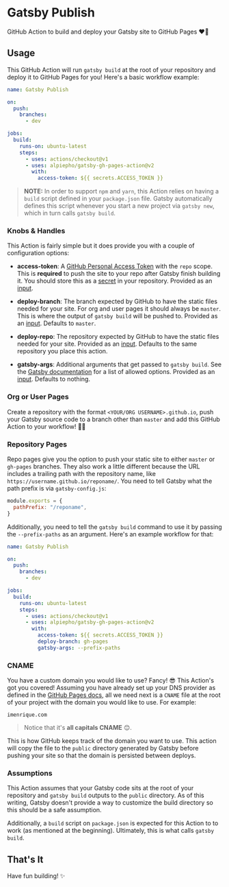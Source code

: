 # Gatsby Publish

GitHub Action to build and deploy your Gatsby site to GitHub Pages ❤️🎩

## Usage

This GitHub Action will run `gatsby build` at the root of your repository and
deploy it to GitHub Pages for you! Here's a basic workflow example:

```yml
name: Gatsby Publish

on:
  push:
    branches:
      - dev

jobs:
  build:
    runs-on: ubuntu-latest
    steps:
      - uses: actions/checkout@v1
      - uses: alpiepho/gatsby-gh-pages-action@v2
        with:
          access-token: ${{ secrets.ACCESS_TOKEN }}
```

> **NOTE:** In order to support `npm` and `yarn`, this Action relies on having a
> `build` script defined in your `package.json` file. Gatsby automatically defines
> this script whenever you start a new project via `gatsby new`, which in turn calls
> `gatsby build`.

### Knobs & Handles

This Action is fairly simple but it does provide you with a couple of
configuration options:

- **access-token**: A [GitHub Personal Access Token][github-access-token] with
  the `repo` scope. This is **required** to push the site to your repo after
  Gatsby finish building it. You should store this as a [secret][github-repo-secret]
  in your repository. Provided as an [input][github-action-input].

- **deploy-branch**: The branch expected by GitHub to have the static files
  needed for your site. For org and user pages it should always be `master`.
  This is where the output of `gatsby build` will be pushed to. Provided as an
  [input][github-action-input].
  Defaults to `master`.

- **deploy-repo**: The repository expected by GitHub to have the static files
  needed for your site.
  Provided as an [input][github-action-input].
  Defaults to the same repository you place this action.

- **gatsby-args**: Additional arguments that get passed to `gatsby build`. See the
  [Gatsby documentation][gatsby-build-docs] for a list of allowed options.
  Provided as an [input][github-action-input].
  Defaults to nothing.

### Org or User Pages

Create a repository with the format `<YOUR/ORG USERNAME>.github.io`, push your
Gatsby source code to a branch other than `master` and add this GitHub Action to
your workflow! 🚀😃

### Repository Pages

Repo pages give you the option to push your static site to either `master` or
`gh-pages` branches. They also work a little different because the URL includes
a trailing path with the repository name, like
`https://username.github.io/reponame/`. You need to tell Gatsby what the path
prefix is via `gatsby-config.js`:

```js
module.exports = {
  pathPrefix: "/reponame",
}
```

Additionally, you need to tell the `gatsby build` command to use it by passing
the `--prefix-paths` as an argument. Here's an example workflow for that:

```yml
name: Gatsby Publish

on:
  push:
    branches:
      - dev

jobs:
  build:
    runs-on: ubuntu-latest
    steps:
      - uses: actions/checkout@v1
      - uses: alpiepho/gatsby-gh-pages-action@v2
        with:
          access-token: ${{ secrets.ACCESS_TOKEN }}
          deploy-branch: gh-pages
          gatsby-args: --prefix-paths
```

### CNAME

You have a custom domain you would like to use? Fancy! 😎 This Action's got you
covered! Assuming you have already set up your DNS provider as defined in the
[GitHub Pages docs][github-pages-domain-docs], all we need next is a `CNAME`
file at the root of your project with the domain you would like to use. For
example:

```CNAME
imenrique.com
```

> Notice that it's **all capitals CNAME** 😊.

This is how GitHub keeps track of the domain you want to use. This action will
copy the file to the `public` directory generated by Gatsby before pushing your
site so that the domain is persisted between deploys.

### Assumptions

This Action assumes that your Gatsby code sits at the root of your repository
and `gatsby build` outputs to the `public` directory. As of this writing, Gatsby
doesn't provide a way to customize the build directory so this should be a safe
assumption.

Additionally, a `build` script on `package.json` is expected for this Action to
to work (as mentioned at the beginning). Ultimately, this is what calls `gatsby build`.

## That's It

Have fun building! ✨

[gatsby-build-docs]: https://www.gatsbyjs.org/docs/gatsby-cli/#build
[github-access-token]: https://help.github.com/articles/creating-a-personal-access-token-for-the-command-line
[github-action-input]: https://help.github.com/en/actions/automating-your-workflow-with-github-actions/creating-and-using-encrypted-secrets#using-encrypted-secrets-in-a-workflow
[github-pages-domain-docs]: https://help.github.com/en/articles/using-a-custom-domain-with-github-pages
[github-repo-secret]: https://help.github.com/en/actions/automating-your-workflow-with-github-actions/creating-and-using-encrypted-secrets#creating-encrypted-secrets

